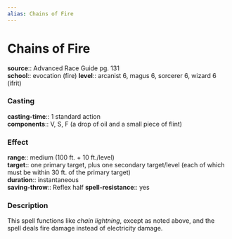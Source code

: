 ```yaml
---
alias: Chains of Fire
---
```


# Chains of Fire 

**source**:: Advanced Race Guide pg. 131  
**school**:: evocation (fire)
**level**:: arcanist 6, magus 6, sorcerer 6, wizard 6 (ifrit)

### Casting 

**casting-time**:: 1 standard action  
**components**:: V, S, F (a drop of oil and a small piece of flint)

### Effect 

**range**:: medium (100 ft. + 10 ft./level)  
**target**:: one primary target, plus one secondary target/level (each of which must be within 30 ft. of the primary target)  
**duration**:: instantaneous  
**saving-throw**:: Reflex half
**spell-resistance**:: yes

### Description 

This spell functions like *chain lightning*, except as noted above, and the spell deals fire damage instead of electricity damage.
